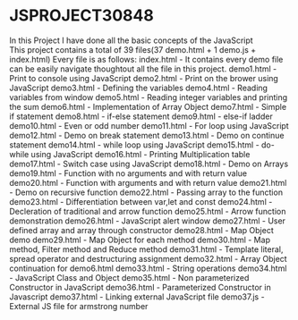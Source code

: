 # JSPROJECT30848
In this Project I have done all the basic concepts of the JavaScript<br/>
This project contains a total of 39 files(37 demo.html + 1 demo.js + index.html)
Every file is as follows:
index.html - It contains every demo file can be easily navigate thoughtout all the file in this project.
demo1.html - Print to console using JavaScript
demo2.html - Print on the brower using JavaScript
demo3.html - Defining the variables
demo4.html - Reading variables from window
demo5.html - Reading integer variables and printing the sum
demo6.html - Implementation of Array Object
demo7.html - Simple if statement
demo8.html - if-else statement
demo9.html - else-if ladder
demo10.html - Even or odd number
demo11.html - For loop using JavaScript
demo12.html - Demo on break statement
demo13.html - Demo on continue statement
demo14.html - while loop using JavaScript
demo15.html - do-while using JavaScript
demo16.html - Printing Multiplication table
demo17.html - Switch case using JavaScript
demo18.html - Demo on Arrays
demo19.html - Function with no arguments and with return value
demo20.html - Function with arguments and with return value
demo21.html - Demo on recursive function
demo22.html - Passing array to the function
demo23.html - Differentiation between var,let and const
demo24.html - Decleration of traditional and arrow function
demo25.html - Arrow function demonstration
demo26.html - JavaScript alert window
demo27.html - User defined array and array through constructor
demo28.html - Map Object demo
demo29.html - Map Object for each method
demo30.html - Map method, Filter method and Reduce method
demo31.html - Template literal, spread operator and destructuring assignment
demo32.html - Array Object continuation for demo6.html
demo33.html - String operations
demo34.html - JavaScript Class and Object
demo35.html - Non parameterized Constructor in JavaScript
demo36.html - Parameterized Constructor in Javascript
demo37.html - Linking external JavaScript file
demo37.js - External JS file for armstrong number
